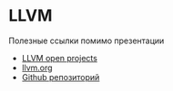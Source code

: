 # LLVM

Полезные ссылки помимо презентации

* [LLVM open projects](https://llvm.org/OpenProjects.html)
* [llvm.org](http://llvm.org/)
* [Github репозиторий](https://github.com/llvm/llvm-project/)
